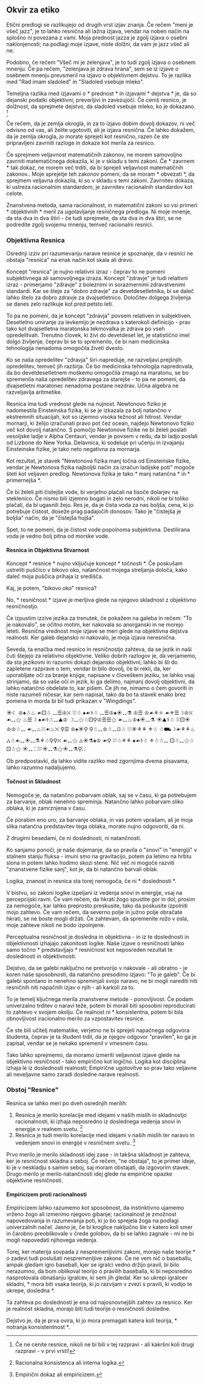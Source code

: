 ## Okvir za etiko

Etični predlogi se razlikujejo od drugih vrst izjav znanja. Če rečem "meni je všeč jazz", je to lahko resnična ali lažna izjava, vendar na noben način na splošno ni povezana z vami. Moja prednost jazza je zgolj izjava o osebni naklonjenosti; na podlagi moje izjave, niste dolžni, da vam je jazz všeč ali ne.

Podobno, če rečem "Všeč mi je zelenjava", je to tudi zgolj izjava o osebnem mnenju. Če pa rečem, "zelenjava je zdrava hrana", sem se iz izjave o osebnem mnenju preusmeril na izjavo o objektivnem dejstvu. To je razlika med "Rad imam sladoled" in "Sladoled vsebuje mleko".

Temeljna razlika med izjavami o * prednost * in izjavami * dejstva * je, da so dejanski podatki objektivni, preverljivi in zavezujoči. Če ceniš resnico, je dolžnost, da sprejmete dejstvo, da sladoled vsebuje mleko, ko je dokazano. [^ 1]

Če rečem, da je zemlja okrogla, in za to izjavo dobim dovolj dokazov, ni več odvisno od vas, ali želite ugotoviti, ali je izjava resnična. Če lahko dokažem, da je zemlja okrogla, jo morate sprejeti kot resnično, razen če ste pripravljeni zavrniti razloge in dokaze kot merila za resnico.

Če sprejmem veljavnost matematičnih zakonov, ne morem samovoljno zavrniti matematičnega dokazila, ki je v skladu s temi zakoni. Če * zavrnem * tak dokaz, ne morem več trditi, da bi sprejeli veljavnost matematičnih zakonov.. Moje sprejetje teh zakonov pomeni, da se moram * obvezati *, da sprejmem veljavna dokazila, ki so v skladu s temi zakoni. Zavrnitev dokaza, ki ustreza racionalnim standardom, je zavrnitev racionalnih standardov kot celote.

Znanstvena metoda, sama racionalnost, in matematični zakoni so vsi primeri * objektivnih * meril za ugotavljanje resničnega predloga. Ni moje mnenje, da sta dva in dva štiri - če tudi sprejmete, da sta dva in dva štiri, se ne podredite zgolj svojemu mnenju, temveč racionalni resnici.

### Objektivna Resnica

Osrednji izziv pri razumevanju narave resnice je spoznanje, da v resnici ne obstaja "resnica" na enak način kot skala ali drevo.

Koncept "resnica" je nujno relativni izraz - čeprav to ne pomeni subjektivnega ali samovoljnega izraza. Koncept "zdravje" je tudi relativni izraz - primerjamo "zdravje" z boleznimi in sorazmernimi zdravstvenimi standardi. Kar se šteje za "dobro zdravje" za devetdesetletnika, bi se daleč lahko štelo za dobro zdravje za dvajsetletnico. Določitev dolgega življenja se danes zelo razlikuje kot pred petsto leti.


To pa ne pomeni, da je koncept "zdravja" povsem relativen in subjektiven. Desetletno umiranje za levkemijo je nezdrava s katerokoli definicijo - prav tako kot dvajsetletna maratonska tekmovalka je zdrava po vseh opredelitvah. Trenutno človek, ki živi do devetdeset let, je statistično imel dolgo življenje, čeprav bi se to spremenilo, če bi nam medicinska tehnologija nenadoma omogočila živeti dvesto.

Ko se naša opredelitev "zdravja" širi-napreduje, ne razveljavi prejšnjih opredelitev, temveč jih razširja. Če bo medicinska tehnologija napredovala, da bo devetdesetletnem moškemu omogočila zmago na  maratonu, se bo spremenila naša opredelitev zdravega za starejše - to pa ne pomeni, da dvajsetletni maratonec nenadoma postane nezdrav. Učna algebra ne razveljavlja aritmetike.

Resnica ima tudi vrednost glede na nujnost. Newtonovo fiziko je nadomestila Einsteinska fizika, ki se je izkazala za bolj natančno v ekstremnih situacijah, kot so izjemno visoka težnost ali hitrost. Vendar mornarji, ki želijo izračunati pravo pot čez ocean, najdejo Newtonovo fiziko več kot dovolj natančno. S pomočjo Newtonove fizike ne bi želeli poslati vesoljske ladje v Alpha Centauri, vendar je povsem v redu, da bi ladjo poslali od Lizbone do New Yorka. Delavnica, ki sodeluje pri učenju in izvajanju Einsteinske fizike, je tako neto negativna za mornarja.

Kot rezultat, je stavek "Newtonova fizika manj točna od Einsteinske fizike, vendar je Newtonova fizika najboljši način za izračun ladijske poti" mogoče šteti kot veljaven predlog. Newtonova fizika je tako * manj natančna * in * primernejša *.

Če bi želeli piti čistejše vode, bi verjetno plačali na tisoče dolarjev na steklenico. Če nismo bili izjemno bogati in zelo nerodni, nikoli ne bi toliko plačali, da bi ugasnili žejo. Res je, da je čista voda za nas boljša, cena, ki jo potrebuje čistost, doseže prag padajočih donosov. Tako je "čistejša je boljša" način, da je "čistejša hujša".

Spet, to ne pomeni, da je čistost vode popolnoma subjektivna. Destilirana voda je vedno bolj pitna od morske vode.

#### Resnica in Objektivna Stvarnost

Koncept * resnice * nujno vključuje koncept * točnosti *. Če poskušam ustreliti puščico v bikovo oko, natančnost mojega streljanja določa, kako daleč moja puščica prihaja iz središča.

Kaj, je potem, "bikovo oko" resnica?

No, * resničnost * izjave je merljiva glede na njegovo skladnost z objektivno resničnostjo.

Če izpustim izzive jezika za trenutek, če pokažem na galeba in rečem: "To je nakovalo", se očitno motim, ker nakovala so anorganski in ne morejo leteti. Resnična vrednost moje izjave se meri glede na objektivna dejstva realnosti. Ker galeb dejansko ni nakovalo, je moja izjava neresnična.


Seveda, ta enačba med resnico in resničnostjo zahteva, da se jezik in naši čuti štejejo za relativno objektivne. Veliko dobrih razlogov je, da verjamemo, da sta jezikovni in razumni dokazi dejansko objektivni; lahko bi šli do zapletene razprave o tem, vendar bi bilo dovolj, če bi rekli, da, ker uporabljate oči za branje knjige, napisane v človeškem jeziku, se lahko vsaj strinjamo, da so vaše oči in jezik, ki ga delimo, najmanj dovolj objektivni, da lahko natančno obdelate to, kar pišem. Če jih ne, nimamo o čem govoriti in niste razumeli ničesar, kar sem napisal, tako da bo ta stavek enako brez pomena in morda bi bil tudi prikazan v "Wingdings".

☀☾ ♔♠☃♨ ☙⚀☃ ⚋☰♔⛌ ⛆☃ ♠☙⚕☃ ⚋☰♔♠☀⚋⚗ ♔☰ ♔☙⚘⚛ ☙⚜☰☽♔⛌ ☙⚋⚝ ♨☰☽ ♠☙⚕☃⚋⛰♔ ☽⚋⚝☃⚀⚲♔☰☰⚝ ☙⚋♨♔♠☀⚋⚗ ☀⛰⚕☃ ⛆⚀☀♔♔☃⚋ ☙⚋♨⛆☙♨⛌ ⚲☰ ♔♠☀⚲ ⚲☃⚋♔☃⚋⛻☃ ⛆☀⚘⚘ ⚜☃ ☃⛟☽☙⚘⚘♨ ⛼☃☙⚋☀⚋⚗⚘☃⚲⚲⛌ ☙⚋⚝ ⛼☀⚗♠♔ ☙⚲ ⛆☃⚘⚘ ♠☙⚕☃ ⚜☃☃⚋ ⚀☃⚋⚝☃⚀☃⚝ ☀⚋ ⛶⛆☀⚋⚗⚝☀⚋⚗⚲⛶

Ob predpostavki, da lahko vidite razliko med zgornjima dvema pisavama, lahko razumno nadaljujemo.

#### Točnost in Skladnost

Nemogoče je, da natančno pobarvam oblak, saj se v času, ki ga potrebujem za barvanje, oblak nenehno spreminja. Natančno lahko pobarvam sliko oblaka, ki je zamrznjena v  času.

Če porabim eno uro, za barvanje oblaka, in vas potem vprašam, ali je moja slika natančna predstavitev tega oblaka, morate nujno odgovoriti, da ni.

Z drugimi besedami, če ni doslednosti, ni natančnosti.


Ko sanjamo ponoči, je naše dojemanje, da so pravila o "snovi" in "energiji" v stalnem stanju fluksa - imuni smo na gravitacijo, potem pa letimo na hrbtu slona in potem lahko hodimo skozi stene. Nič več ni mogoče razviti "znanstvene fizike sanj", kot je, da bi natančno barvali oblak.

Logika, znanost in resnica sta torej nemogoča, če ni * doslednosti *.


V bistvu, so zakoni logike izpeljani iz vedenja snovi in energije, vsaj na percepcijski ravni. Če vam rečem, da hkrati žogo spustite gor in dol, prosim za nemogoče, kar lahko preprosto preskusite, tako da poskusite izpolniti mojo zahtevo. Če vam rečem, da severno polje in južno polje obračate hkrati, se ne boste mogli držati. Če zahtevam, da spremenite rožo v osla, moje zahteve nikoli ne bodo izpolnjene.

Perceptualna resničnost je dosledna in objektivna - in iz te doslednosti in objektivnosti izhajajo zakonitosti logike. Naše izjave o resničnosti lahko samo točno * predstavljajo * resničnost kot neposreden rezultat te doslednosti in objektivnosti.


Dejstvo, da se galebi naključno ne pretvorijo v nakovale - ali obratno - je koren naše sposobnosti, da natančno presodimo izjavo: "To je galeb". Če bi galebi spontano in nenehno spreminjali svojo naravo, ne bi mogli narediti niti resničnih niti napačnih izjav o njih - ali karkoli za to.

To je temelj ključnega merila znanstvene metode - ponovljivost. Če podam univerzalno trditev o naravi teže, potem bi morali biti sposobni reproducirati to zahtevo v svojem okolju. Če realnost ni * konsistentna, potem bi bila obnovljivost iracionalno merilo za vzpostavitev resnice.

Če ste bili učitelj matematike, verjetno ne bi sprejeli napačnega odgovora študenta, čeprav je ta študent trdil, da je njegov odgovor "pravilen", ko ga je zapisal, vendar se je nekako spremenil v vmesnem času.


Tako lahko sprejmemo, da moramo izmeriti veljavnost izjave glede na objektivno resničnost - tako empirično kot logično. Logika kot disciplina izhaja le iz doslednosti realnosti; Empirične ugotovitve so prav tako veljavne ali neveljavne samo zaradi dosledne narave realnosti.

### Obstoj "Resnice"

Resnica se lahko meri po dveh osrednjih merilih:

1. Resnica je merilo korelacije med idejami v naših mislih in skladnostjo racionalnosti, ki izhaja neposredno iz doslednega vedenja snovi in energije v realnem svetu. [^ 2]
2. Resnica je tudi merilo korelacije med idejami v naših mislih ter naravo in vedenjem snovi in energije v resničnem svetu. [^ 3]


Prvo merilo je merilo skladnosti idej zase - in takšna skladnost je zahteva, ker je resničnost skladna s seboj. Če rečem, "ne obstaja", to je primer ideje, ki je v neskladju s samim seboj, saj moram obstajati, da izgovorim stavek. Drugo merilo je merilo natančnosti idej glede na empirične opazke objektivne resničnosti.

#### Empiricizem proti racionalnosti

Empiricizem lahko razumemo kot sposobnost, da instinktivno ujamemo vrženo žogo ali izmerimo njegovo gibanje; racionalnost je zmožnost napovedovanja in razumevanja poti, ki jo bo sprejela žoga na podlagi univerzalnih načel. Jasno je, če bi  kroglice naključno šle v katero koli smer in čarobno preoblikovale v črede golobov, da bi se lahko zagnale - mi ne bi mogli napovedati njihovega vedenja.

Torej, ker materija sovpada z nespremenljivimi zakoni, morajo naše teorije * o zadevi tudi poslušati nespremenljive zakone. Če ne vem nič o baseballu, ampak gledam igro baseball, kjer se igralci vedno držijo pravil, bi bilo nerazumno, da bom oblikoval teorijo o pravilih baseballa, ki bi neposredno nasprotovala obnašanju igralcev, ki sem jih gledal. Ker so ukrepi igralcev skladni, * mora biti vsaka teorija, ki jo razvijam v zvezi s pravili, ki vodijo te ukrepe, dosledna *.


Ta zahteva po doslednosti je ena od najosnovnejših zahtev za resnico. Ker je realnost skladna, morajo biti tudi teorije o resničnosti dosledne.

Dejstvo je, da je prva ovira, ki jo mora premagati katera koli teorija, * notranja konsistentnost *.

[^ 1]: Če ne cenite resnice, nikoli ne bi bili v tej razpravi - ali kakršni koli drugi razpravi - v prvi vrsti!

[^ 2]: Racionalna konsistenca ali interna logika.

[^ 3]: Empirični dokaz ali empiricizem.
